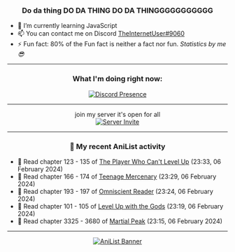 <div align="center">

### Do da thing DO DA THING DO DA THINGGGGGGGGGGG
</div>

- 🌱 I’m currently learning JavaScript
- 📫 You can contact me on Discord [TheInternetUser#9060](https://discord.com/users/534117072796385300)
- ⚡ Fun fact: 80% of the Fun fact is neither a fact nor fun. _Statistics by me 😎_
<hr>

<div align="center">

### What I'm doing right now:
[![Discord Presence](https://lanyard.cnrad.dev/api/534117072796385300)](https://discord.com/users/534117072796385300)
<hr>

join my server it's open for all <br>
[![Server Invite](https://invidget.switchblade.xyz/bfYgVHxrSs)](https://discord.gg/bfYgVHxrSs)

<hr>
  
### 🌸 My recent AniList activity

</div>

<!-- ANILIST_ACTIVITY:start -->

-   📖 Read chapter 123 - 135 of [The Player Who Can't Level Up](https://anilist.co/manga/130511) (23:33, 06 February 2024)
-   📖 Read chapter 166 - 174 of [Teenage Mercenary](https://anilist.co/manga/126297) (23:29, 06 February 2024)
-   📖 Read chapter 193 - 197 of [Omniscient Reader](https://anilist.co/manga/119257) (23:24, 06 February 2024)
-   📖 Read chapter 101 - 105 of [Level Up with the Gods](https://anilist.co/manga/138222) (23:19, 06 February 2024)
-   📖 Read chapter 3325 - 3680 of [Martial Peak](https://anilist.co/manga/104494) (23:15, 06 February 2024)

<!-- ANILIST_ACTIVITY:end -->
<hr>

<div align="center">

[![AniList Banner](https://img.anili.st/User/929966)](https://anilist.co/user/TheInternetUser)

<!-- ![Profile views](https://gpvc.arturio.dev/TheInternetUse7) Since 2023-01-09 -->
<br>


</div>
